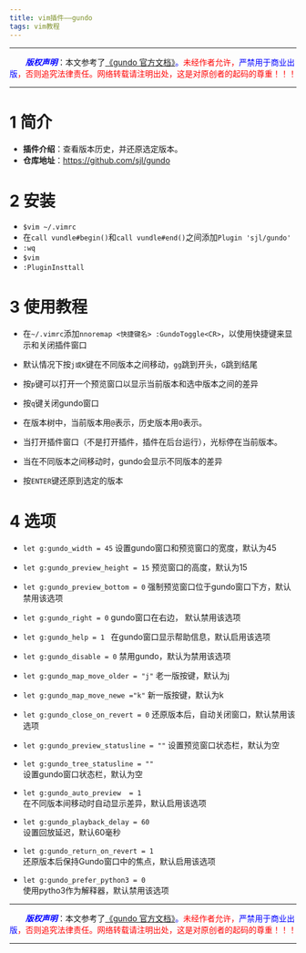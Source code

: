 ```yaml
---
title: vim插件——gundo
tags: vim教程
---
```


------

&emsp;&emsp;<font color=blue>**_版权声明_**</font>：本文参考了<font color=blue>[《gundo 官方文档》](https://github.com/sjl/gundo "点击跳转")。</font><font color=red>未经作者允许，<font color=blue>严禁用于商业出版</font>，否则追究法律责任。网络转载请注明出处，这是对原创者的起码的尊重！！！</font>

------

<style>table{word-break:initial;}</style>



# 1 简介

* **插件介绍**：查看版本历史，并还原选定版本。
* **仓库地址**：<https://github.com/sjl/gundo>

# 2 安装
* `$vim ~/.vimrc`
* 在`call vundle#begin()`和`call vundle#end()`之间添加`Plugin 'sjl/gundo'`
* `:wq`
* `$vim`
* `:PluginInsttall`

# 3 使用教程                                            
* 在`~/.vimrc`添加`nnoremap <快捷键名> :GundoToggle<CR>`，以使用快捷键来显示和关闭插件窗口
* 默认情况下按`j或K`键在不同版本之间移动，`gg`跳到开头，`G`跳到结尾
* 按`p`键可以打开一个预览窗口以显示当前版本和选中版本之间的差异
* 按`q`键关闭gundo窗口


* 在版本树中，当前版本用`@`表示，历史版本用`O`表示。
* 当打开插件窗口（不是打开插件，插件在后台运行），光标停在当前版本。
* 当在不同版本之间移动时，gundo会显示不同版本的差异
* 按`ENTER`键还原到选定的版本


# 4 选项
* `let g:gundo_width = 45`
 设置gundo窗口和预览窗口的宽度，默认为45
 
* `let g:gundo_preview_height = 15`
 预览窗口的高度，默认为15
 
* `let g:gundo_preview_bottom = 0`
 强制预览窗口位于gundo窗口下方，默认禁用该选项
 
* `let g:gundo_right = 0`
 gundo窗口在右边，  默认禁用该选项

* `let g:gundo_help = 1 `
 在gundo窗口显示帮助信息，默认启用该选项
 
* `let g:gundo_disable = 0`
 禁用gundo，默认为禁用该选项            
 
* `let g:gundo_map_move_older = "j"`
 老一版按键，默认为j
 
* `let g:gundo_map_move_newe ="k"`
 新一版按键，默认为k
 
* `let g:gundo_close_on_revert = 0`
 还原版本后，自动关闭窗口，默认禁用该选项    
 
* `let g:gundo_preview_statusline = ""`
 设置预览窗口状态栏，默认为空
 
* `let g:gundo_tree_statusline = ""`                            
 设置gundo窗口状态栏，默认为空
 
* `let g:gundo_auto_preview  = 1`                               
 在不同版本间移动时自动显示差异，默认启用该选项
 
* `let g:gundo_playback_delay = 60`    
 设置回放延迟，默认60毫秒
 
* `let g:gundo_return_on_revert = 1 `  
  还原版本后保持Gundo窗口中的焦点，默认启用该选项
  
* `let g:gundo_prefer_python3 = 0`                             
   使用pytho3作为解释器，默认禁用该选项


------

&emsp;&emsp;<font color=blue>**_版权声明_**</font>：本文参考了<font color=blue>[《gundo 官方文档》](https://github.com/sjl/gundo "点击跳转")。</font><font color=red>未经作者允许，<font color=blue>严禁用于商业出版</font>，否则追究法律责任。网络转载请注明出处，这是对原创者的起码的尊重！！！</font>

------
